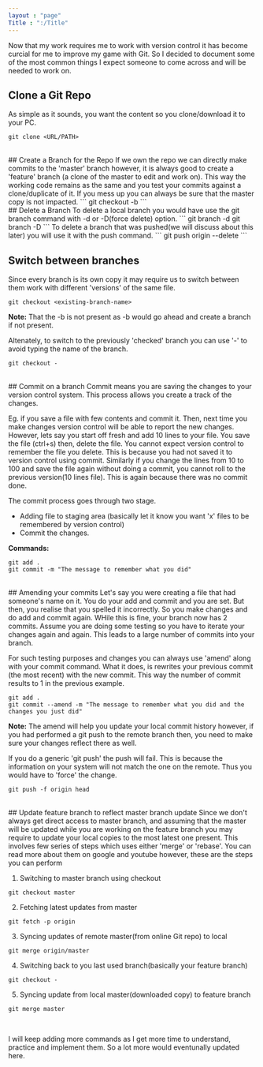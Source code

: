```yaml
---
layout : "page"
Title : ":/Title"
---
```


Now that my work requires me to work with version control it has become curcial for me to improve my game with Git. So I decided to document some of the most common things I expect someone to come across and will be needed to work on. 

## Clone a Git Repo
As simple as it sounds, you want the content so you clone/download it to your PC. 
```
git clone <URL/PATH>
```
<br>
## Create a Branch for the Repo
If we own the repo we can directly make commits to the 'master' branch however, it is always good to create a 'feature' branch (a clone of the master to edit and work on). This way the working code remains as the same and you test your commits against a clone/duplicate of it. If you mess up you can always be sure that the master copy is not impacted.
```
git checkout -b <branch-name>
```
<br>
## Delete a Branch
To delete a local branch you would have use the git branch command with -d or -D(force delete) option.
```
git branch -d <branch-name>
git branch -D <branch-name>
```
To delete a branch that was pushed(we will discuss about this later) you will use it with the push command.
```
git push origin --delete <branch-name>
```

## Switch between branches
Since every branch is its own copy it may require us to switch between them work with different 'versions' of the same file. 
```
git checkout <existing-branch-name>
```
**Note:** That the -b is not present as -b would go ahead and create a branch if not present. 

Altenately, to switch to the previously 'checked' branch you can use '-' to avoid typing the name of the branch.
```
git checkout -
```

<br>
## Commit on a branch
Commit means you are saving the changes to your version control system. This process allows you create a track of the changes.

Eg. if you save a file with few contents and commit it. Then, next time you make changes version control will be able to report the new changes. However, lets say you start off fresh and add 10 lines to your file. You save the file (ctrl+s) then, delete the file. You cannot expect version control to remember the file you delete. This is because you had not saved it to version control using commit. Similarly if you change the lines from 10 to 100 and save the file again without doing a commit, you cannot roll to the previous version(10 lines file). This is again because there was no commit done. 

The commit process goes through two stage. 
+ Adding file to staging area (basically let it know you want 'x' files to be remembered by version control)
+ Commit the changes.

**Commands:**
```
git add .
git commit -m "The message to remember what you did"
```

<br>
## Amending your commits
Let's say you were creating a file that had someone's name on it. You do your add and commit and you are set. But then, you realise that you spelled it incorrectly. So you make changes and do add and commit again. WHile this is fine, your branch now has 2 commits. Assume you are doing some testing so you have to iterate your changes again and again. This leads to a large number of commits into your branch. 

For such testing purposes and changes you can always use 'amend' along with your commit command. What it does, is rewrites your previous commit (the most recent) with the new commit.
This way the number of commit results to 1 in the previous example.

```
git add .
git commit --amend -m "The message to remember what you did and the changes you just did"
``` 

**Note:** The amend will help you update your local commit history however, if you had performed a git push to the remote branch then, you need to make sure your changes reflect there as well. 

If you do a generic 'git push' the push will fail. This is because the information on your system will not match the one on the remote. Thus you would have to 'force' the change.
```
git push -f origin head
``` 
<br>
## Update feature branch to reflect master branch update
Since we don't always get direct access to master branch, and assuming that the master will be updated while you are working on the feature branch you may require to update your local copies to the most latest one present. This involves few series of steps which uses either 'merge' or 'rebase'. You can read more about them on google and youtube however, these are the steps you can perform 

1) Switching to master branch using checkout
```
git checkout master
```

2) Fetching latest updates from master
```
git fetch -p origin
```

3) Syncing updates of remote master(from online Git repo) to local
```
git merge origin/master
```

4) Switching back to you last used branch(basically your feature branch)
```
git checkout -
```

5) Syncing update from local master(downloaded copy) to feature branch
```
git merge master
```

<br>

I will keep adding more commands as I get more time to understand, practice and implement them. So a lot more would eventunally updated here. 